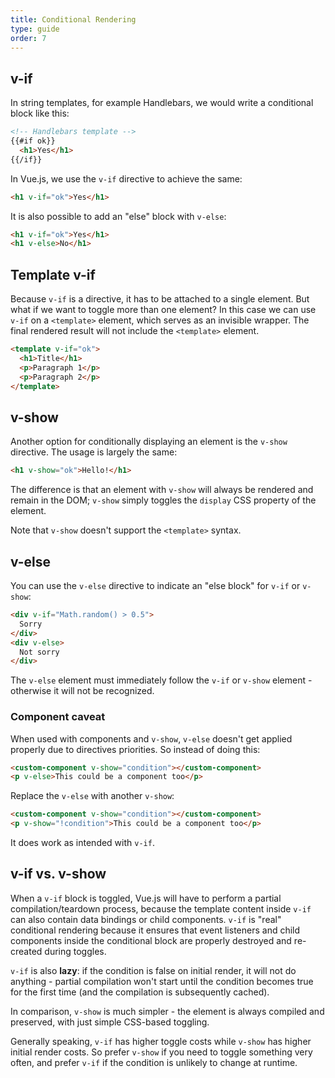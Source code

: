 ```yaml
---
title: Conditional Rendering
type: guide
order: 7
---
```


## v-if

In string templates, for example Handlebars, we would write a conditional block like this:

``` html
<!-- Handlebars template -->
{{#if ok}}
  <h1>Yes</h1>
{{/if}}
```

In Vue.js, we use the `v-if` directive to achieve the same:

``` html
<h1 v-if="ok">Yes</h1>
```

It is also possible to add an "else" block with `v-else`:

``` html
<h1 v-if="ok">Yes</h1>
<h1 v-else>No</h1>
```

## Template v-if

Because `v-if` is a directive, it has to be attached to a single element. But what if we want to toggle more than one element? In this case we can use `v-if` on a `<template>` element, which serves as an invisible wrapper. The final rendered result will not include the `<template>` element.

``` html
<template v-if="ok">
  <h1>Title</h1>
  <p>Paragraph 1</p>
  <p>Paragraph 2</p>
</template>
```

## v-show

Another option for conditionally displaying an element is the `v-show` directive. The usage is largely the same:

``` html
<h1 v-show="ok">Hello!</h1>
```

The difference is that an element with `v-show` will always be rendered and remain in the DOM; `v-show` simply toggles the `display` CSS property of the element.

Note that `v-show` doesn't support the `<template>` syntax.

## v-else

You can use the `v-else` directive to indicate an "else block" for `v-if` or `v-show`:

``` html
<div v-if="Math.random() > 0.5">
  Sorry
</div>
<div v-else>
  Not sorry
</div>
```

The `v-else` element must immediately follow the `v-if` or `v-show` element - otherwise it will not be recognized.


### Component caveat

When used with components and `v-show`, `v-else` doesn't get applied properly due to directives priorities. So instead of doing this:

```html
<custom-component v-show="condition"></custom-component>
<p v-else>This could be a component too</p>
```

Replace the `v-else` with another `v-show`:

```html
<custom-component v-show="condition"></custom-component>
<p v-show="!condition">This could be a component too</p>
```

It does work as intended with `v-if`.

## v-if vs. v-show

When a `v-if` block is toggled, Vue.js will have to perform a partial compilation/teardown process, because the template content inside `v-if` can also contain data bindings or child components. `v-if` is "real" conditional rendering because it ensures that event listeners and child components inside the conditional block are properly destroyed and re-created during toggles.

`v-if` is also **lazy**: if the condition is false on initial render, it will not do anything - partial compilation won't start until the condition becomes true for the first time (and the compilation is subsequently cached).

In comparison, `v-show` is much simpler - the element is always compiled and preserved, with just simple CSS-based toggling.

Generally speaking, `v-if` has higher toggle costs while `v-show` has higher initial render costs. So prefer `v-show` if you need to toggle something very often, and prefer `v-if` if the condition is unlikely to change at runtime.
